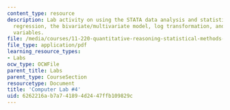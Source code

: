 ```yaml
---
content_type: resource
description: Lab activity on using the STATA data analysis and statistical software,
  regression, the bivariate/multivariate model, log transformation, and categorical
  variables.
file: /media/courses/11-220-quantitative-reasoning-statistical-methods-for-planners-i-spring-2009/6262216ab7a741894d2447ffb109829c_MIT11_220s09_Lab04_Apr24.pdf
file_type: application/pdf
learning_resource_types:
- Labs
ocw_type: OCWFile
parent_title: Labs
parent_type: CourseSection
resourcetype: Document
title: 'Computer Lab #4'
uid: 6262216a-b7a7-4189-4d24-47ffb109829c
---
```

